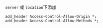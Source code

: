 `server` 或 `location`下添加
```
add_header Access-Control-Allow-Origin *;
add_header Access-Control-Allow-Methods *;
```